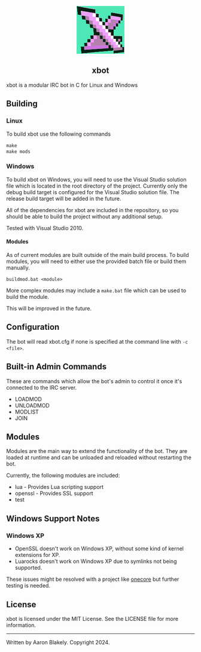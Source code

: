 <p align="center">
  <img src="https://raw.githubusercontent.com/ablakely/xbot/master/resources/xbot.png" alt="xbot">
  <br>
  <h2 align="center">xbot</h2>
</p>

xbot is a modular IRC bot in C for Linux and Windows


## Building

### Linux
To build xbot use the following commands

	make
    make mods

### Windows
To build xbot on Windows, you will need to use the Visual Studio solution file which is located in the root directory of the project.
Currently only the debug build target is configured for the Visual Studio solution file. The release build target will be added in the future.

All of the dependencies for xbot are included in the repository, so you should be able to build the project without any additional setup.

Tested with Visual Studio 2010.

#### Modules
As of current modules are built outside of the main build process. To build modules, you will need to either use the provided batch file or build them manually.

    buildmod.bat <module>

More complex modules may include a ```make.bat``` file which can be used to build the module.

This will be improved in the future.

## Configuration
The bot will read xbot.cfg if none is specified at the command line with ```-c <file>```.

## Built-in Admin Commands

These are commands which allow the bot's admin to control it once it's connected to the IRC server.

* LOADMOD <module>
* UNLOADMOD <module>
* MODLIST
* JOIN <channel>

## Modules

Modules are the main way to extend the functionality of the bot. They are loaded at runtime and can be unloaded and reloaded without restarting the bot.

Currently, the following modules are included:
* lua - Provides Lua scripting support
* openssl - Provides SSL support
* test

## Windows Support Notes
### Windows XP
* OpenSSL doesn't work on Windows XP, without some kind of kernel extensions for XP.
* Luarocks doesn't work on Windows XP due to symlinks not being supported.

These issues might be resolved with a project like [onecore](https://github.com/Skulltrail192/One-Core-API-Binaries) but further testing is needed.

## License
xbot is licensed under the MIT License. See the LICENSE file for more information.

---
Written by Aaron Blakely. Copyright 2024.

